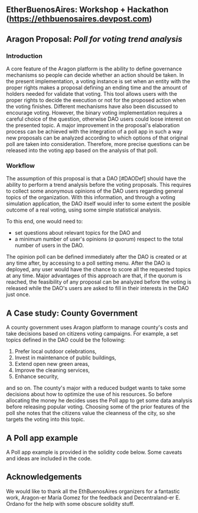 ## EtherBuenosAires: Workshop + Hackathon (https://ethbuenosaires.devpost.com)

## Aragon Proposal: *Poll for voting trend analysis*

### Introduction

A core feature of the Aragon platform is the ability to define governance mechanisms so people can decide whether an action should be taken. In the present implementation, a voting instance is set when an entity with the proper rights makes a proposal defining an ending time and the amount of holders needed for validate that voting. This tool allows users with the proper rights to decide the execution or not for the proposed action when the voting finishes. Different mechanisms have also been discussed to encourage voting. However, the binary voting implementation requires a careful choice of the question, otherwise DAO users could loose interest on the presented topic. A major improvement in the proposal's elaboration process can be achieved with the integration of a poll app in such a way new proposals can be analyzed according to which options of that original poll are taken into consideration. Therefore, more precise questions can be released into the  voting app based on the analysis of that poll. 

### Workflow

The assumption of this proposal is that a DAO [#DAODef] should have the ability to perform a trend analysis before the voting proposals. This requires to collect some anonymous opinions of the DAO users regarding general topics of the organization. With this information, and through a voting simulation application, the DAO itself would infer to some extent the posible outcome of a real voting, using some simple statistical analysis.

To this end, one would need to: 

- set questions about relevant topics for the DAO and 
- a minimum number of user's opinions (*a quorum*) respect to the total number of users in the DAO. 

The opinion poll can be defined immediately after the DAO is created or at any time after, by accessing to a poll setting menu. After the DAO is deployed, any user would have the chance to score all the requested topics at any time. Major advantages of this approach are that, if the quorum is reached, the feasibility of any proposal can be analyzed before the voting is released while the DAO's users are asked to fill in their interests in the DAO just once. 

## A Case study: County Government

A county government uses Aragon platform to manage county's costs and take decisions based on citizens voting campaigns. For example, a  set topics defined in the DAO could be the following:  

1. Prefer local outdoor celebrations,  
2. Invest in maintenance of public buildings,  
3. Extend open new green areas,  
4. Improve the cleaning services,  
5. Enhance security,  

and so on. The county's major with a reduced budget wants to take some decisions about how to optimize the use of his resources. So before allocating the money he decides uses the Poll app to get some data analysis before releasing popular voting. Choosing some of the prior features of the poll she notes that the citizens value the cleanness of the city, so she targets the voting into this topic.

## A Poll app example

A Poll app example is provided in the solidity code below. Some caveats and ideas are included in the code.

## Acknowledgements

We would like to thank all the EthBuenosAires organizers for a fantastic work, Aragon-er María Gomez for the feedback and Decentraland-er E. Ordano for the help with some obscure solidity stuff.







